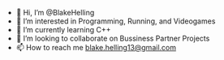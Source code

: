 - 👋 Hi, I’m @BlakeHelling
- 👀 I’m interested in Programming, Running, and Videogames
- 🌱 I’m currently learning C++
- 💞️ I’m looking to collaborate on Bussiness Partner Projects
- 📫 How to reach me blake.helling13@gmail.com

<!---
BlakeHelling/BlakeHelling is a ✨ special ✨ repository because its `README.md` (this file) appears on your GitHub profile.
You can click the Preview link to take a look at your changes.
--->
